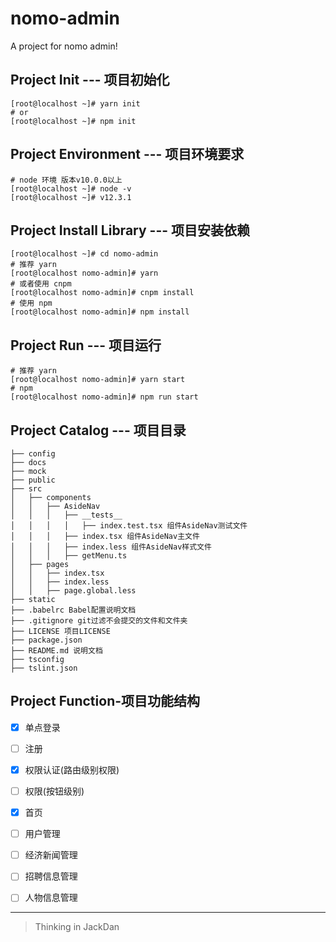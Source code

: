 # nomo-admin
A project for nomo admin!

## Project Init --- 项目初始化

```shell
[root@localhost ~]# yarn init
# or 
[root@localhost ~]# npm init
```

## Project Environment --- 项目环境要求
```shell
# node 环境 版本v10.0.0以上
[root@localhost ~]# node -v
[root@localhost ~]# v12.3.1
```

## Project Install Library --- 项目安装依赖

```shell
[root@localhost ~]# cd nomo-admin
# 推荐 yarn
[root@localhost nomo-admin]# yarn 
# 或者使用 cnpm
[root@localhost nomo-admin]# cnpm install
# 使用 npm
[root@localhost nomo-admin]# npm install
```

## Project Run --- 项目运行

```shell
# 推荐 yarn
[root@localhost nomo-admin]# yarn start
# npm
[root@localhost nomo-admin]# npm run start
```

## Project Catalog --- 项目目录

```
├── config
├── docs
├── mock
├── public
├── src
│   ├── components
│   │   ├── AsideNav
│   │   │   ├── __tests__
│   │   │   │   ├── index.test.tsx 组件AsideNav测试文件
│   │   │   ├── index.tsx 组件AsideNav主文件
│   │   │   ├── index.less 组件AsideNav样式文件
│   │   │   ├── getMenu.ts 
│   ├── pages
│   │   ├── index.tsx
│   │   ├── index.less
│   │   ├── page.global.less 
├── static
├── .babelrc Babel配置说明文档
├── .gitignore git过滤不会提交的文件和文件夹
├── LICENSE 项目LICENSE
├── package.json
├── README.md 说明文档
├── tsconfig
├── tslint.json
```


## Project Function-项目功能结构

- [X] 单点登录
- [ ] 注册
- [X] 权限认证(路由级别权限)
- [ ] 权限(按钮级别)
- [X] 首页
- [ ] 用户管理
- [ ] 经济新闻管理
- [ ] 招聘信息管理
- [ ] 人物信息管理


------

> Thinking in JackDan